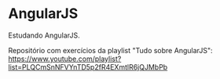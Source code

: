 # AngularJS

Estudando AngularJS.

Repositório com exercícios da playlist "Tudo sobre AngularJS": https://www.youtube.com/playlist?list=PLQCmSnNFVYnTD5p2fR4EXmtlR6jQJMbPb
